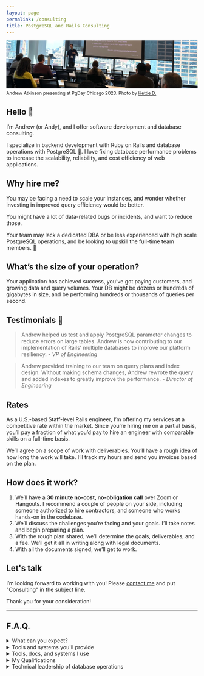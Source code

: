```yaml
---
layout: page
permalink: /consulting
title: PostgreSQL and Rails Consulting
---
```


![Andrew Atkinson presenting at PgDay Chicago 2023](/assets/images/pages/andy-pgday-chicago-2023.jpeg)
<small>Andrew Atkinson presenting at PgDay Chicago 2023. Photo by [Hettie D.](https://postgresql.life/post/henrietta_dombrovskaya/)</small>

## Hello 👋 
I’m Andrew (or Andy), and I offer software development and database consulting.

I specialize in backend development with Ruby on Rails and database operations with PostgreSQL 🐘. I love fixing database performance problems to increase the scalability, reliability, and cost efficiency of web applications.

## Why hire me?
You may be facing a need to scale your instances, and wonder whether investing in improved query efficiency would be better.

You might have a lot of data-related bugs or incidents, and want to reduce those.

Your team may lack a dedicated DBA or be less experienced with high scale PostgreSQL operations, and be looking to upskill the full-time team members. 🧠

## What’s the size of your operation?
Your application has achieved success, you’ve got paying customers, and growing data and query volumes.
Your DB might be dozens or hundreds of gigabytes in size, and be performing hundreds or thousands of queries per second.

## Testimonials 🤝
> Andrew helped us test and apply PostgreSQL parameter changes to reduce errors on large tables. Andrew is now contributing to our implementation of Rails’ multiple databases to improve our platform resiliency.
<cite>- VP of Engineering</cite>


> Andrew provided training to our team on query plans and index design. Without making schema changes, Andrew rewrote the query and added indexes to greatly improve the performance.
<cite>- Director of Engineering</cite>


## Rates
As a U.S.-based Staff-level Rails engineer, I’m offering my services at a competitive rate within the market. Since you’re hiring me on a partial basis, you’ll pay a fraction of what you’d pay to hire an engineer with comparable skills on a full-time basis.

We’ll agree on a scope of work with deliverables. You’ll have a rough idea of how long the work will take. I’ll track my hours and send you invoices based on the plan.

## How does it work?
1. We’ll have a **30 minute no-cost, no-obligation call** over Zoom or Hangouts. I recommend a couple of people on your side, including someone authorized to hire contractors, and someone who works hands-on in the codebase.
1. We’ll discuss the challenges you’re facing and your goals. I’ll take notes and begin preparing a plan.
1. With the rough plan shared, we’ll determine the goals, deliverables, and a fee. We’ll get it all in writing along with legal documents.
1. With all the documents signed, we’ll get to work.



## Let's talk

I’m looking forward to working with you! Please [contact me](/contact) and put "Consulting" in the subject line.

Thank you for your consideration!


---------------------


## F.A.Q.

<details>
<summary>What can you expect?</summary>
<ol>
<li>With your challenges and goals outlined, you can expect a high-level plan with some deliverables. We’ll add more detail as I learn your application and databases.</li>
<li>I’ll collect lots of data points from your database operations and application metrics, to make informed recommendations.</li>
<li>We’ll discuss some key functions of your platform. We’ll discuss your preferences for where and how to track work.</li>
<li>As I make progress on deliverables, I’ll provide status updates and track time spent.</li>
</ol>
</details>


<details>
  <summary>Tools and systems you'll provide</summary>
  <ul>
<li>You’ll provide me access to a non-production PostgreSQL instance that closely mirrors your production instance. This could be a separate instance from a snapshot, a read-replica, or the primary instance in a pre-production environment (depending on what your goals are).</li>
<li>For database-only projects, I’ll need to gather some metrics from your production database, from log files or observability tools you can provide.</li>
<li>For code contributions, I’ll need access to your repositories and observability tools (APM, exception tracking, deployments)</li>
  </ul>
</details>


<details>
<summary>Tools, docs, and systems I use</summary>
  <ul>
<li>I’ll provide you with an Independent consulting agreement we can customize</li>
<li>We can use Google Hangouts, Zoom, Tuple, or similar for calls</li>
<li>Slack, email, and Google Docs for async work and reporting</li>
<li>I’ll track time and provide invoices, payable online</li>
<li>You can expect code contributions as Pull Requests per your team processes 💻</li>
  </ul>
</details>


<details>
<summary>My Qualifications</summary>
<p>
By hiring me, your team could shave off months or years of time spent learning, by leveraging my experience with PostgreSQL and Rails.
</p>

  <ul>
<li>More than 12 years of professional Ruby on Rails experience as a full-time employee (FTE) individual contributor (IC) engineer, most recently at a Staff level (<a href="https://www.linkedin.com/in/andyatkinson/">LinkedIn profile</a>)</li>
<li>FTE IC at Microsoft, Groupon, LivingSocial, and Fountain. Successfully delivered dozens of high impact Rails and PostgreSQL projects.</li>
<li><a href="/speaking-opportunities">I've presented at multiple PostgreSQL events</a> including PGConf NYC and PGDay Chicago. I’ve presented at RailsConf 2022 related to performance, scalability, and maintainability with PostgreSQL and Rails.</li>
<li>I’ve written a bestselling book 📚 <a href="https://pragprog.com/titles/aapsql/high-performance-postgresql-for-rails/">High Performance PostgreSQL for Rails</a>, published by Pragmatic Programmers in 2024, with more than 1000 copies sold while in Beta.</li>
</ul>
</details>

<details>
<summary>Technical leadership of database operations</summary>
<p>I’ve <a href="/blog/2023/08/17/postgresql-sfpug-table-partitioning-presentation">performed zero downtime online migrations of multi-terabyte PostgreSQL databases</a>, managing more than ten instances. The largest had tables with billions of rows. I’ve relocated tables using zero-downtime cutover techniques like dual writes, leveraging application-level sharding for distribution of load.</p>

<p>I’ve worked on a Rails app serving 7500 requests/second (450K RPM) at an average response rate of 35ms. I’ve <a href="/blog/2023/08/28/saas-for-developers-gwen-shapira-postgresql-rails">spoken about this experience</a> and presented on it at <a href="/blog/2021/12/06/pgconf-nyc-2021">PGConf NYC 2021</a>.</p>
</details>



